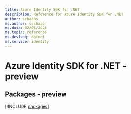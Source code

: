 ```yaml
---
title: Azure Identity SDK for .NET
description: Reference for Azure Identity SDK for .NET
author: schaabs
ms.author: sschaab
ms.data: 02/06/2023
ms.topic: reference
ms.devlang: dotnet
ms.service: identity
---
```

# Azure Identity SDK for .NET - preview
## Packages - preview
[!INCLUDE [packages](identity-index.md)]